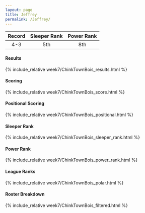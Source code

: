 ```yaml
---
layout: page
title: Jeffrey
permalink: /Jeffrey/
---
```


Record | Sleeper Rank | Power Rank               
:--: | :--: | :--:
4-3 | 5th | 8th   

#### Results
{% include_relative week7/ChinkTownBois_results.html %}

#### Scoring
{% include_relative week7/ChinkTownBois_score.html %}

#### Positional Scoring
{% include_relative week7/ChinkTownBois_positional.html %}

#### Sleeper Rank
{% include_relative week7/ChinkTownBois_sleeper_rank.html %}

#### Power Rank
{% include_relative week7/ChinkTownBois_power_rank.html %}

#### League Ranks
{% include_relative week7/ChinkTownBois_polar.html %}

#### Roster Breakdown
{% include_relative week7/ChinkTownBois_filtered.html %}
